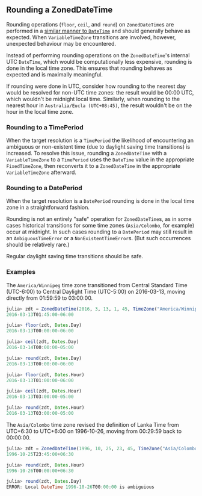 ## Rounding a ZonedDateTime

Rounding operations (`floor`, `ceil`, and `round`) on `ZonedDateTime`s are performed in a
[similar manner to `DateTime`](http://julia.readthedocs.org/en/latest/manual/dates/#rounding)
and should generally behave as expected. When `VariableTimeZone` transitions are involved,
however, unexpected behaviour may be encountered.

Instead of performing rounding operations on the `ZonedDateTime`'s internal UTC `DateTime`,
which would be computationally less expensive, rounding is done in the local time zone.
This ensures that rounding behaves as expected and is maximally meaningful.

If rounding were done in UTC, consider how rounding to the nearest day would be resolved for
non-UTC time zones: the result would be 00:00 UTC, which wouldn't be midnight local time.
Similarly, when rounding to the nearest hour in `Australia/Eucla (UTC+08:45)`, the result
wouldn't be on the hour in the local time zone.

### Rounding to a TimePeriod

When the target resolution is a `TimePeriod` the likelihood of encountering an ambiguous or
non-existent time (due to daylight saving time transitions) is increased. To resolve this
issue, rounding a `ZonedDateTime` with a `VariableTimeZone` to a `TimePeriod` uses the
`DateTime` value in the appropriate `FixedTimeZone`, then reconverts it to a `ZonedDateTime`
in the appropriate `VariableTimeZone` afterward.

### Rounding to a DatePeriod

When the target resolution is a `DatePeriod` rounding is done in the local time zone in a
straightforward fashion.

Rounding is not an entirely "safe" operation for `ZonedDateTime`s, as in some cases
historical transitions for some time zones (`Asia/Colombo`, for example) occur at midnight.
In such cases rounding to a `DatePeriod` may still result in an `AmbiguousTimeError` or a
`NonExistentTimeError`s. (But such occurrences should be relatively rare.)

Regular daylight saving time transitions should be safe.

### Examples

The `America/Winnipeg` time zone transitioned from Central Standard Time (UTC-6:00) to
Central Daylight Time (UTC-5:00) on 2016-03-13, moving directly from 01:59:59 to 03:00:00.

```julia
julia> zdt = ZonedDateTime(2016, 3, 13, 1, 45, TimeZone("America/Winnipeg"))
2016-03-13T01:45:00-06:00

julia> floor(zdt, Dates.Day)
2016-03-13T00:00:00-06:00

julia> ceil(zdt, Dates.Day)
2016-03-14T00:00:00-05:00

julia> round(zdt, Dates.Day)
2016-03-13T00:00:00-06:00

julia> floor(zdt, Dates.Hour)
2016-03-13T01:00:00-06:00

julia> ceil(zdt, Dates.Hour)
2016-03-13T03:00:00-05:00

julia> round(zdt, Dates.Hour)
2016-03-13T03:00:00-05:00
```

The `Asia/Colombo` time zone revised the definition of Lanka Time from UTC+6:30 to UTC+6:00
on 1996-10-26, moving from 00:29:59 back to 00:00:00.

```julia
julia> zdt = ZonedDateTime(1996, 10, 25, 23, 45, TimeZone("Asia/Colombo"))
1996-10-25T23:45:00+06:30

julia> round(zdt, Dates.Hour)
1996-10-26T00:00:00+06:30

julia> round(zdt, Dates.Day)
ERROR: Local DateTime 1996-10-26T00:00:00 is ambiguious
```
